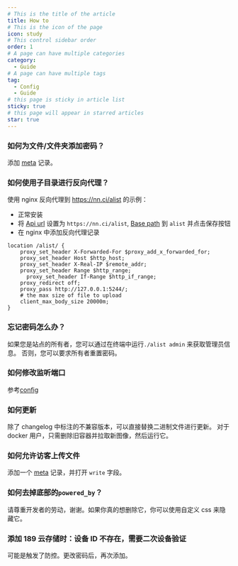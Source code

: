 ```yaml
---
# This is the title of the article
title: How to
# This is the icon of the page
icon: study
# This control sidebar order
order: 1
# A page can have multiple categories
category:
  - Guide
# A page can have multiple tags
tag:
  - Config
  - Guide
# this page is sticky in article list
sticky: true
# this page will appear in starred articles
star: true
---
```


### 如何为文件/文件夹添加密码？

添加 [meta](../guide/advanced/meta.md) 记录。

### 如何使用子目录进行反向代理？

使用 nginx 反向代理到 https://nn.ci/alist 的示例：

- 正常安装
- 将 [Api url](../config/site.md#api-url) 设置为 `https://nn.ci/alist`, [Base path](../config/site.md#base-path) 到 `alist` 并点击保存按钮
- 在 nginx 中添加反向代理记录

```nginx
location /alist/ {
    proxy_set_header X-Forwarded-For $proxy_add_x_forwarded_for;
    proxy_set_header Host $http_host;
    proxy_set_header X-Real-IP $remote_addr;
    proxy_set_header Range $http_range;
	  proxy_set_header If-Range $http_if_range;
    proxy_redirect off;
    proxy_pass http://127.0.0.1:5244/;
    # the max size of file to upload
    client_max_body_size 20000m;
}
```

### 忘记密码怎么办？

如果您是站点的所有者，您可以通过在终端中运行`./alist admin` 来获取管理员信息。
否则，您可以要求所有者重置密码。

### 如何修改监听端口 ​

参考[config](../config/configuration.md#port)

### 如何更新

除了 changelog 中标注的不兼容版本，可以直接替换二进制文件进行更新。
对于 docker 用户，只需删除旧容器并拉取新图像，然后运行它。

### 如何允许访客上传文件

添加一个 [meta](../guide/advanced/meta.md) 记录，并打开 `write` 字段。

### 如何去掉底部的`powered_by`？​

请尊重开发者的劳动，谢谢。如果你真的想删除它，你可以使用自定义 css 来隐藏它。

### 添加 189 云存储时：设备 ID 不存在，需要二次设备验证 ​

可能是触发了防控。更改密码后，再次添加。
